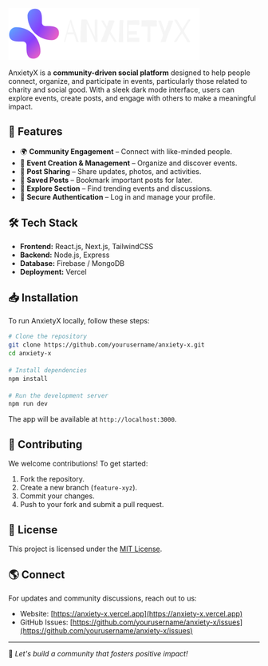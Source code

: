 ![AnxietyX Banner](https://raw.githubusercontent.com/mateusloubach/anxietyX/785ff0b815872291e856c99d002818c1c6708659/public/assets/images/logo.svg)

AnxietyX is a **community-driven social platform** designed to help people connect, organize, and participate in events, particularly those related to charity and social good. With a sleek dark mode interface, users can explore events, create posts, and engage with others to make a meaningful impact.

## 🚀 Features
- 🌍 **Community Engagement** – Connect with like-minded people.
- 📅 **Event Creation & Management** – Organize and discover events.
- 📝 **Post Sharing** – Share updates, photos, and activities.
- 🔖 **Saved Posts** – Bookmark important posts for later.
- 🔎 **Explore Section** – Find trending events and discussions.
- 🔐 **Secure Authentication** – Log in and manage your profile.

## 🛠️ Tech Stack
- **Frontend:** React.js, Next.js, TailwindCSS
- **Backend:** Node.js, Express
- **Database:** Firebase / MongoDB
- **Deployment:** Vercel

## 📥 Installation

To run AnxietyX locally, follow these steps:

```bash
# Clone the repository
git clone https://github.com/yourusername/anxiety-x.git
cd anxiety-x

# Install dependencies
npm install

# Run the development server
npm run dev
```

The app will be available at `http://localhost:3000`.

## 🤝 Contributing
We welcome contributions! To get started:
1. Fork the repository.
2. Create a new branch (`feature-xyz`).
3. Commit your changes.
4. Push to your fork and submit a pull request.

## 📄 License
This project is licensed under the [MIT License](LICENSE).

## 🌎 Connect
For updates and community discussions, reach out to us:
- Website: [https://anxiety-x.vercel.app](https://anxiety-x.vercel.app)
- GitHub Issues: [https://github.com/yourusername/anxiety-x/issues](https://github.com/yourusername/anxiety-x/issues)

---

💙 *Let's build a community that fosters positive impact!*
